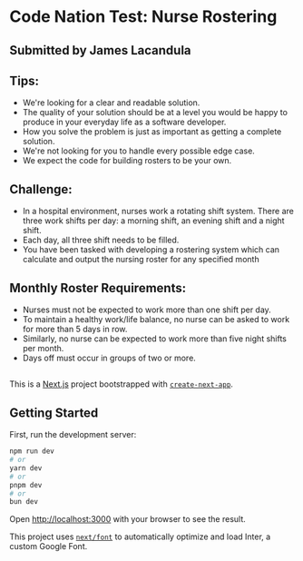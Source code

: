 # Code Nation Test: Nurse Rostering

## Submitted by James Lacandula

## Tips:

- We're looking for a clear and readable solution.
- The quality of your solution should be at a level you would be happy to produce in your
  everyday life as a software developer.
- How you solve the problem is just as important as getting a complete solution.
- We're not looking for you to handle every possible edge case.
- We expect the code for building rosters to be your own.

## Challenge:

- In a hospital environment, nurses work a rotating shift system. There are three work shifts per day:
  a morning shift, an evening shift and a night shift.
- Each day, all three shift needs to be filled.
- You have been tasked with developing a rostering system which can calculate and output the
  nursing roster for any specified month

## Monthly Roster Requirements:

- Nurses must not be expected to work more than one shift per day.
- To maintain a healthy work/life balance, no nurse can be asked to work for more than 5 days in row.
- Similarly, no nurse can be expected to work more than five night shifts per month.
- Days off must occur in groups of two or more.

##

This is a [Next.js](https://nextjs.org/) project bootstrapped with [`create-next-app`](https://github.com/vercel/next.js/tree/canary/packages/create-next-app).

## Getting Started

First, run the development server:

```bash
npm run dev
# or
yarn dev
# or
pnpm dev
# or
bun dev
```

Open [http://localhost:3000](http://localhost:3000) with your browser to see the result.

This project uses [`next/font`](https://nextjs.org/docs/basic-features/font-optimization) to automatically optimize and load Inter, a custom Google Font.

